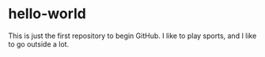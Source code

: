 # hello-world
This is just the first repository to begin GitHub.
I like to play sports, and I like to go outside a lot.
